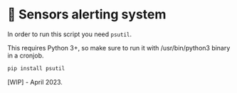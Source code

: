 # 🚨 Sensors alerting system


In order to run this script you need `psutil`.

This requires Python 3+, so make sure to run it with /usr/bin/python3 binary in a cronjob.

```python
pip install psutil
```

[WIP] - April 2023.

